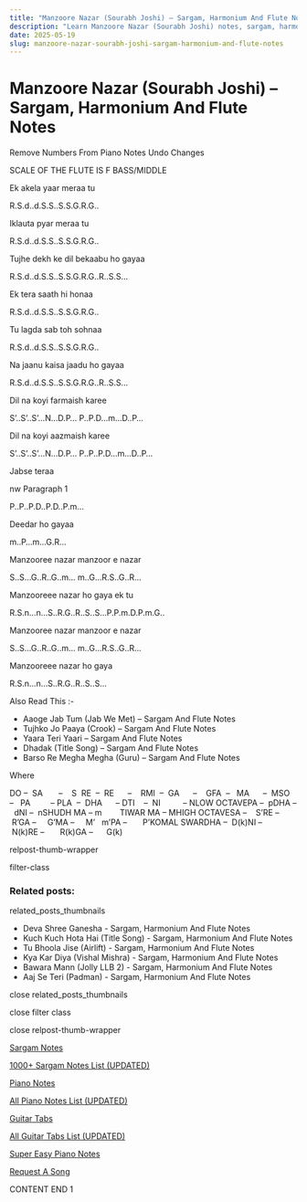 ```yaml
---
title: "Manzoore Nazar (Sourabh Joshi) – Sargam, Harmonium And Flute Notes"
description: "Learn Manzoore Nazar (Sourabh Joshi) notes, sargam, harmonium notations and flute notes. Easy step-by-step tutorial for beginners."
date: 2025-05-19
slug: manzoore-nazar-sourabh-joshi-sargam-harmonium-and-flute-notes
---
```


# Manzoore Nazar (Sourabh Joshi) – Sargam, Harmonium And Flute Notes

Remove Numbers From Piano Notes
Undo Changes

SCALE OF THE FLUTE IS F BASS/MIDDLE

Ek akela yaar meraa tu

R.S.d..d.S.S..S.S.G.R.G..

Iklauta pyar meraa tu

R.S.d..d.S.S..S.S.G.R.G..

Tujhe dekh ke dil bekaabu ho gayaa

R.S.d..d.S.S..S.S.G.R.G..R..S.S…

Ek tera saath hi honaa

R.S.d..d.S.S..S.S.G.R.G..

Tu lagda sab toh sohnaa

R.S.d..d.S.S..S.S.G.R.G..

Na jaanu kaisa jaadu ho gayaa

R.S.d..d.S.S..S.S.G.R.G..R..S.S…

Dil na koyi farmaish karee

S’..S’..S’…N…D.P… P..P.D…m…D..P…

Dil na koyi aazmaish karee

S’..S’..S’…N…D.P… P..P..P.D…m…D..P…

Jabse teraa

nw Paragraph 1

P..P..P.D..P.D..P.m…

Deedar ho gayaa

m..P…m…G.R…

Manzooree nazar manzoor e nazar

S..S…G..R..G..m… m..G…R.S..G..R…

Manzooreee nazar ho gaya ek tu

R.S.n…n…S..R.G..R..S..S…P.P.m.D.P.m.G..

Manzooree nazar manzoor e nazar

S..S…G..R..G..m… m..G…R.S..G..R…

Manzooreee nazar ho gaya

R.S.n…n…S..R.G..R..S..S…

Also Read This :-

* Aaoge Jab Tum (Jab We Met) – Sargam And Flute Notes
* Tujhko Jo Paaya (Crook) – Sargam And Flute Notes
* Yaara Teri Yaari – Sargam And Flute Notes
* Dhadak (Title Song) – Sargam And Flute Notes
* Barso Re Megha Megha (Guru) – Sargam And Flute Notes

Where

DO –  SA       –    S  RE  –  RE      –    RMI  –  GA      –    GFA  –   MA      –  MSO  –   PA         – PLA  –  DHA      – DTI    –  NI          – NLOW OCTAVEPA –  pDHA –  dNI –  nSHUDH MA – m        TIWAR MA – MHIGH OCTAVESA –    S’RE –     R’GA –     G’MA –     M’   m’PA –       P’KOMAL SWARDHA –  D(k)NI –       N(k)RE –       R(k)GA –      G(k)

relpost-thumb-wrapper

filter-class

### Related posts:

related_posts_thumbnails

* Deva Shree Ganesha - Sargam, Harmonium And Flute Notes
* Kuch Kuch Hota Hai (Title Song) - Sargam, Harmonium And Flute Notes
* Tu Bhoola Jise (Airlift) - Sargam, Harmonium And Flute Notes
* Kya Kar Diya (Vishal Mishra) - Sargam, Harmonium And Flute Notes
* Bawara Mann (Jolly LLB 2) - Sargam, Harmonium And Flute Notes
* Aaj Se Teri (Padman) - Sargam, Harmonium And Flute Notes

close related_posts_thumbnails

close filter class

close relpost-thumb-wrapper

[Sargam Notes](/sargam-notes.html)

[1000+ Sargam Notes List (UPDATED)](/all-songs-list-sargam-notes.html)

[Piano Notes](/piano-notes.html)

[All Piano Notes List (UPDATED)](/all-songs-list-piano-notes.html)

[Guitar Tabs](/guitar-tabs.html)

[All Guitar Tabs List (UPDATED)](/all-songs-list-guitar-tabs.html)

[Super Easy Piano Notes](https://studywall.in/)

[Request A Song](/request-a-song.html)

CONTENT END 1

